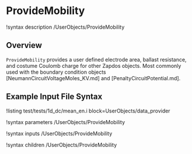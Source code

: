 # ProvideMobility

!syntax description /UserObjects/ProvideMobility

## Overview

`ProvideMobility` provides a user defined electrode area, ballast resistance, and costume Coulomb charge for other Zapdos objects. Most commonly used with the boundary condition objects [NeumannCircuitVoltageMoles_KV.md] and [PenaltyCircuitPotential.md].

## Example Input File Syntax

!listing test/tests/1d_dc/mean_en.i block=UserObjects/data_provider

!syntax parameters /UserObjects/ProvideMobility

!syntax inputs /UserObjects/ProvideMobility

!syntax children /UserObjects/ProvideMobility
